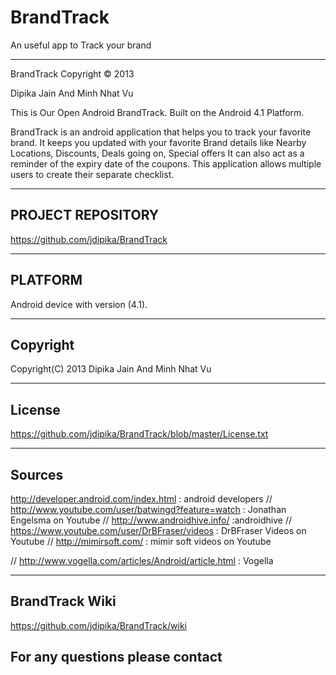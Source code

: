 BrandTrack
==========

An useful app to Track your brand

***************************************************************************************************************************
BrandTrack Copyright © 2013 

Dipika Jain And Minh Nhat Vu

This is Our Open Android BrandTrack. Built on the Android 4.1 Platform.

BrandTrack is an android application that helps you to track your favorite brand. It keeps you updated with your favorite Brand details like Nearby Locations, Discounts, Deals going on, Special offers
It can also act as a reminder of the expiry date of the coupons. This application allows multiple users to create their separate checklist.
 
 
------------------
PROJECT REPOSITORY
------------------

https://github.com/jdipika/BrandTrack

--------
PLATFORM
--------

Android device with version (4.1).

---------------------------------
Copyright 
---------------------------------

Copyright(C) 2013 Dipika Jain And Minh Nhat Vu

----------------------------------
License 
----------------------------------

https://github.com/jdipika/BrandTrack/blob/master/License.txt

---------------------------------
Sources
---------------------------------

http://developer.android.com/index.html : android developers
//
http://www.youtube.com/user/batwingd?feature=watch   : Jonathan Engelsma on Youtube
//
http://www.androidhive.info/   :androidhive
//
https://www.youtube.com/user/DrBFraser/videos  : DrBFraser Videos on Youtube
//
http://mimirsoft.com/    : mimir soft videos on Youtube

//
http://www.vogella.com/articles/Android/article.html  : Vogella


------------------------
BrandTrack Wiki
------------------------
https://github.com/jdipika/BrandTrack/wiki


For any questions please contact
-------------------------------- 

